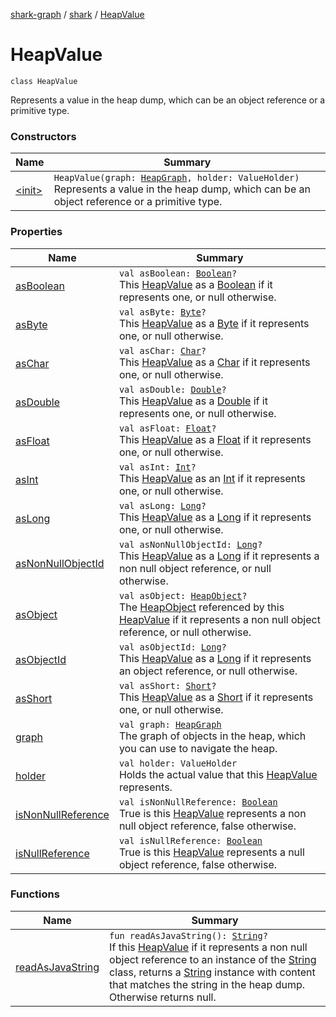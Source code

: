 [shark-graph](../../index.md) / [shark](../index.md) / [HeapValue](./index.md)

# HeapValue

`class HeapValue`

Represents a value in the heap dump, which can be an object reference or
a primitive type.

### Constructors

| Name | Summary |
|---|---|
| [&lt;init&gt;](-init-.md) | `HeapValue(graph: `[`HeapGraph`](../-heap-graph/index.md)`, holder: ValueHolder)`<br>Represents a value in the heap dump, which can be an object reference or a primitive type. |

### Properties

| Name | Summary |
|---|---|
| [asBoolean](as-boolean.md) | `val asBoolean: `[`Boolean`](https://kotlinlang.org/api/latest/jvm/stdlib/kotlin/-boolean/index.html)`?`<br>This [HeapValue](./index.md) as a [Boolean](https://kotlinlang.org/api/latest/jvm/stdlib/kotlin/-boolean/index.html) if it represents one, or null otherwise. |
| [asByte](as-byte.md) | `val asByte: `[`Byte`](https://kotlinlang.org/api/latest/jvm/stdlib/kotlin/-byte/index.html)`?`<br>This [HeapValue](./index.md) as a [Byte](https://kotlinlang.org/api/latest/jvm/stdlib/kotlin/-byte/index.html) if it represents one, or null otherwise. |
| [asChar](as-char.md) | `val asChar: `[`Char`](https://kotlinlang.org/api/latest/jvm/stdlib/kotlin/-char/index.html)`?`<br>This [HeapValue](./index.md) as a [Char](https://kotlinlang.org/api/latest/jvm/stdlib/kotlin/-char/index.html) if it represents one, or null otherwise. |
| [asDouble](as-double.md) | `val asDouble: `[`Double`](https://kotlinlang.org/api/latest/jvm/stdlib/kotlin/-double/index.html)`?`<br>This [HeapValue](./index.md) as a [Double](https://kotlinlang.org/api/latest/jvm/stdlib/kotlin/-double/index.html) if it represents one, or null otherwise. |
| [asFloat](as-float.md) | `val asFloat: `[`Float`](https://kotlinlang.org/api/latest/jvm/stdlib/kotlin/-float/index.html)`?`<br>This [HeapValue](./index.md) as a [Float](https://kotlinlang.org/api/latest/jvm/stdlib/kotlin/-float/index.html) if it represents one, or null otherwise. |
| [asInt](as-int.md) | `val asInt: `[`Int`](https://kotlinlang.org/api/latest/jvm/stdlib/kotlin/-int/index.html)`?`<br>This [HeapValue](./index.md) as an [Int](https://kotlinlang.org/api/latest/jvm/stdlib/kotlin/-int/index.html) if it represents one, or null otherwise. |
| [asLong](as-long.md) | `val asLong: `[`Long`](https://kotlinlang.org/api/latest/jvm/stdlib/kotlin/-long/index.html)`?`<br>This [HeapValue](./index.md) as a [Long](https://kotlinlang.org/api/latest/jvm/stdlib/kotlin/-long/index.html) if it represents one, or null otherwise. |
| [asNonNullObjectId](as-non-null-object-id.md) | `val asNonNullObjectId: `[`Long`](https://kotlinlang.org/api/latest/jvm/stdlib/kotlin/-long/index.html)`?`<br>This [HeapValue](./index.md) as a [Long](https://kotlinlang.org/api/latest/jvm/stdlib/kotlin/-long/index.html) if it represents a non null object reference, or null otherwise. |
| [asObject](as-object.md) | `val asObject: `[`HeapObject`](../-heap-object/index.md)`?`<br>The [HeapObject](../-heap-object/index.md) referenced by this [HeapValue](./index.md) if it represents a non null object reference, or null otherwise. |
| [asObjectId](as-object-id.md) | `val asObjectId: `[`Long`](https://kotlinlang.org/api/latest/jvm/stdlib/kotlin/-long/index.html)`?`<br>This [HeapValue](./index.md) as a [Long](https://kotlinlang.org/api/latest/jvm/stdlib/kotlin/-long/index.html) if it represents an object reference, or null otherwise. |
| [asShort](as-short.md) | `val asShort: `[`Short`](https://kotlinlang.org/api/latest/jvm/stdlib/kotlin/-short/index.html)`?`<br>This [HeapValue](./index.md) as a [Short](https://kotlinlang.org/api/latest/jvm/stdlib/kotlin/-short/index.html) if it represents one, or null otherwise. |
| [graph](graph.md) | `val graph: `[`HeapGraph`](../-heap-graph/index.md)<br>The graph of objects in the heap, which you can use to navigate the heap. |
| [holder](holder.md) | `val holder: ValueHolder`<br>Holds the actual value that this [HeapValue](./index.md) represents. |
| [isNonNullReference](is-non-null-reference.md) | `val isNonNullReference: `[`Boolean`](https://kotlinlang.org/api/latest/jvm/stdlib/kotlin/-boolean/index.html)<br>True is this [HeapValue](./index.md) represents a non null object reference, false otherwise. |
| [isNullReference](is-null-reference.md) | `val isNullReference: `[`Boolean`](https://kotlinlang.org/api/latest/jvm/stdlib/kotlin/-boolean/index.html)<br>True is this [HeapValue](./index.md) represents a null object reference, false otherwise. |

### Functions

| Name | Summary |
|---|---|
| [readAsJavaString](read-as-java-string.md) | `fun readAsJavaString(): `[`String`](https://kotlinlang.org/api/latest/jvm/stdlib/kotlin/-string/index.html)`?`<br>If this [HeapValue](./index.md) if it represents a non null object reference to an instance of the [String](https://kotlinlang.org/api/latest/jvm/stdlib/kotlin/-string/index.html) class, returns a [String](https://kotlinlang.org/api/latest/jvm/stdlib/kotlin/-string/index.html) instance with content that matches the string in the heap dump. Otherwise returns null. |
